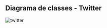 ## Diagrama de classes - Twitter

![twitter](https://github.com/PalomaSoaresR/bertoti/assets/143560101/467b6ab9-f135-4dfb-a929-433df4f272be)
